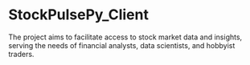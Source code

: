 # StockPulsePy_Client
The project aims to facilitate access to stock market data and insights, serving the needs of financial analysts, data scientists, and hobbyist traders.
